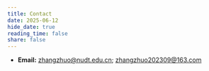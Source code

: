 ```yaml
---
title: Contact
date: 2025-06-12
hide_date: true
reading_time: false
share: false
---
```

* **Email:** zhangzhuo@nudt.edu.cn; zhangzhuo202309@163.com
